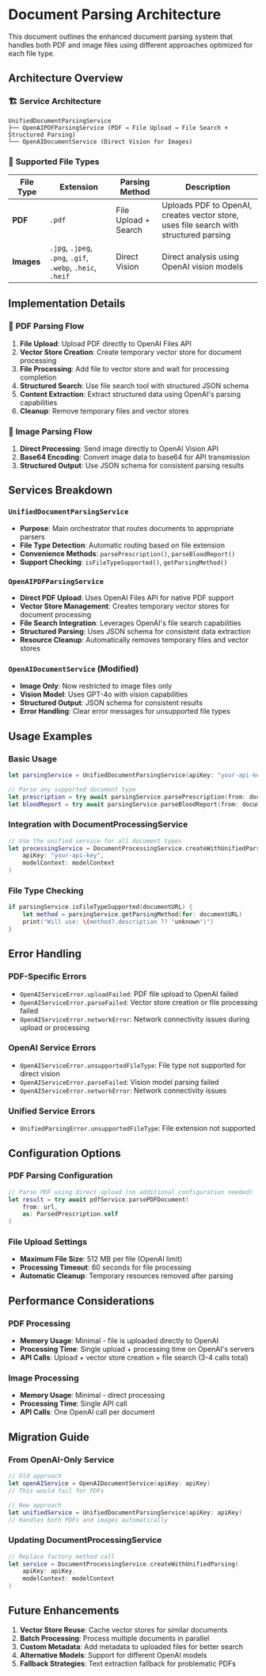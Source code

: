 # Document Parsing Architecture

This document outlines the enhanced document parsing system that handles both PDF and image files using different approaches optimized for each file type.

## Architecture Overview

### 🏗️ **Service Architecture**

```
UnifiedDocumentParsingService
├── OpenAIPDFParsingService (PDF → File Upload → File Search + Structured Parsing)
└── OpenAIDocumentService (Direct Vision for Images)
```

### 📁 **Supported File Types**

| File Type | Extension | Parsing Method | Description |
|-----------|-----------|----------------|-------------|
| **PDF** | `.pdf` | File Upload + Search | Uploads PDF to OpenAI, creates vector store, uses file search with structured parsing |
| **Images** | `.jpg`, `.jpeg`, `.png`, `.gif`, `.webp`, `.heic`, `.heif` | Direct Vision | Direct analysis using OpenAI vision models |

## Implementation Details

### 📄 **PDF Parsing Flow**

1. **File Upload**: Upload PDF directly to OpenAI Files API
2. **Vector Store Creation**: Create temporary vector store for document processing
3. **File Processing**: Add file to vector store and wait for processing completion
4. **Structured Search**: Use file search tool with structured JSON schema
5. **Content Extraction**: Extract structured data using OpenAI's parsing capabilities
6. **Cleanup**: Remove temporary files and vector stores

### 📱 **Image Parsing Flow**

1. **Direct Processing**: Send image directly to OpenAI Vision API
2. **Base64 Encoding**: Convert image data to base64 for API transmission
3. **Structured Output**: Use JSON schema for consistent parsing results

## Services Breakdown

### `UnifiedDocumentParsingService`
- **Purpose**: Main orchestrator that routes documents to appropriate parsers
- **File Type Detection**: Automatic routing based on file extension
- **Convenience Methods**: `parsePrescription()`, `parseBloodReport()`
- **Support Checking**: `isFileTypeSupported()`, `getParsingMethod()`

### `OpenAIPDFParsingService`
- **Direct PDF Upload**: Uses OpenAI Files API for native PDF support
- **Vector Store Management**: Creates temporary vector stores for document processing
- **File Search Integration**: Leverages OpenAI's file search capabilities
- **Structured Parsing**: Uses JSON schema for consistent data extraction
- **Resource Cleanup**: Automatically removes temporary files and vector stores

### `OpenAIDocumentService` (Modified)
- **Image Only**: Now restricted to image files only
- **Vision Model**: Uses GPT-4o with vision capabilities
- **Structured Output**: JSON schema for consistent results
- **Error Handling**: Clear error messages for unsupported file types

## Usage Examples

### Basic Usage
```swift
let parsingService = UnifiedDocumentParsingService(apiKey: "your-api-key")

// Parse any supported document type
let prescription = try await parsingService.parsePrescription(from: documentURL)
let bloodReport = try await parsingService.parseBloodReport(from: documentURL)
```

### Integration with DocumentProcessingService
```swift
// Use the unified service for all document types
let processingService = DocumentProcessingService.createWithUnifiedParsing(
    apiKey: "your-api-key",
    modelContext: modelContext
)
```

### File Type Checking
```swift
if parsingService.isFileTypeSupported(documentURL) {
    let method = parsingService.getParsingMethod(for: documentURL)
    print("Will use: \(method?.description ?? "unknown")")
}
```

## Error Handling

### PDF-Specific Errors
- `OpenAIServiceError.uploadFailed`: PDF file upload to OpenAI failed
- `OpenAIServiceError.parseFailed`: Vector store creation or file processing failed
- `OpenAIServiceError.networkError`: Network connectivity issues during upload or processing

### OpenAI Service Errors
- `OpenAIServiceError.unsupportedFileType`: File type not supported for direct vision
- `OpenAIServiceError.parseFailed`: Vision model parsing failed
- `OpenAIServiceError.networkError`: Network connectivity issues

### Unified Service Errors
- `UnifiedParsingError.unsupportedFileType`: File extension not supported

## Configuration Options

### PDF Parsing Configuration
```swift
// Parse PDF using direct upload (no additional configuration needed)
let result = try await pdfService.parsePDFDocument(
    from: url,
    as: ParsedPrescription.self
)
```

### File Upload Settings
- **Maximum File Size**: 512 MB per file (OpenAI limit)
- **Processing Timeout**: 60 seconds for file processing
- **Automatic Cleanup**: Temporary resources removed after parsing

## Performance Considerations

### PDF Processing
- **Memory Usage**: Minimal - file is uploaded directly to OpenAI
- **Processing Time**: Single upload + processing time on OpenAI's servers
- **API Calls**: Upload + vector store creation + file search (3-4 calls total)

### Image Processing
- **Memory Usage**: Minimal - direct processing
- **Processing Time**: Single API call
- **API Calls**: One OpenAI call per document

## Migration Guide

### From OpenAI-Only Service
```swift
// Old approach
let openAIService = OpenAIDocumentService(apiKey: apiKey)
// This would fail for PDFs

// New approach
let unifiedService = UnifiedDocumentParsingService(apiKey: apiKey)
// Handles both PDFs and images automatically
```

### Updating DocumentProcessingService
```swift
// Replace factory method call
let service = DocumentProcessingService.createWithUnifiedParsing(
    apiKey: apiKey,
    modelContext: modelContext
)
```

## Future Enhancements

1. **Vector Store Reuse**: Cache vector stores for similar documents
2. **Batch Processing**: Process multiple documents in parallel
3. **Custom Metadata**: Add metadata to uploaded files for better search
4. **Alternative Models**: Support for different OpenAI models
5. **Fallback Strategies**: Text extraction fallback for problematic PDFs